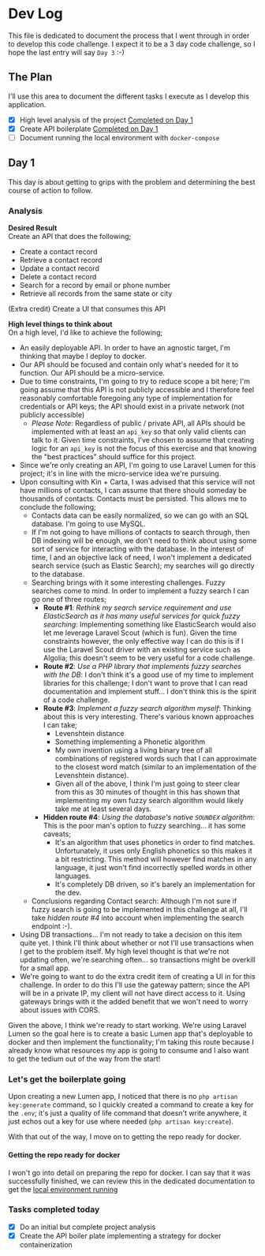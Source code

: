 # Dev Log
This file is dedicated to document the process that I went through in order to
develop this code challenge. I expect it to be a 3 day code challenge, so I hope
the last entry will say `Day 3` :-)

## The Plan
I'll use this area to document the different tasks I execute as I develop this
application.
 * [x] High level analysis of the project [Completed on Day 1](devlog.md#day-1)
 * [x] Create API boilerplate [Completed on Day 1](devlog.md#day-1)
 * [ ] Document running the local environment with `docker-compose`

## Day 1
This day is about getting to grips with the problem and determining the best
course of action to follow.

### Analysis
**Desired Result**  
Create an API that does the following;
 * Create a contact record
 * Retrieve a contact record
 * Update a contact record
 * Delete a contact record
 * Search for a record by email or phone number
 * Retrieve all records from the same state or city
 
(Extra credit) Create a UI that consumes this API

**High level things to think about**  
On a high level, I'd like to achieve the following;
 * An easily deployable API. In order to have an agnostic target, I'm thinking
  that maybe I deploy to docker.
 * Our API should be focused and contain only what's needed for it to function.
  Our API should be a micro-service.
 * Due to time constraints, I'm going to try to reduce scope a bit here; I'm
  going assume that this API is not publicly accessible and I therefore feel
  reasonably comfortable foregoing any type of implementation for credentials
  or API keys; the API should exist in a private network (not publicly
  accessible)
   * *Please Note*: Regardless of public / private API, all APIs should be
   implemented with at least an `api_key` so that only valid clients can talk to
   it. Given time constraints, I've chosen to assume that creating logic for an
   `api_key` is not the focus of this exercise and that knowing the "best
   practices" should suffice for this project.
 * Since we're only creating an API, I'm going to use Laravel Lumen for this
  project; it's in line with the micro-service idea we're pursuing.
 * Upon consulting with Kin + Carta, I was advised that this service will not
  have millions of contacts, I can assume that there should someday be thousands
  of contacts. Contacts must be persisted. This allows me to conclude the
  following;
   * Contacts data can be easily normalized, so we can go with an SQL database.
    I'm going to use MySQL.
   * If I'm not going to have millions of contacts to search through, then DB
    indexing will be enough, we don't need to think about using some sort of
    service for interacting with the database. In the interest of time, I and an
    objective lack of need, I won't implement a dedicated search service (such
    as Elastic Search); my searches will go directly to the database.
   * Searching brings with it some interesting challenges. Fuzzy searches come
    to mind. In order to implement a fuzzy search I can go one of three routes;
     * **Route #1**: *Rethink my search service requirement and use
      ElasticSearch as it has many useful services for quick fuzzy searching*:
      Implementing something like ElasticSearch would also let me leverage
      Laravel Scout (which is fun). Given the time constraints however, the only
      effective way I can do this is if I use the Laravel Scout driver with an
      existing service such as Algolia; this doesn't seem to be very useful for
      a code challenge.
     * **Route #2**: *Use a PHP library that implements fuzzy searches with the
      DB*: I don't think it's a good use of my time to implement libraries for
      this challenge; I don't want to prove that I can read documentation and
      implement stuff... I don't think this is the spirit of a code challenge.
     * **Route #3**: *Implement a fuzzy search algorithm myself*: Thinking about
      this is very interesting. There's various known approaches I can take;
       * Levenshtein distance
       * Something implementing a Phonetic algorithm
       * My own invention using a living binary tree of all combinations of
        registered words such that I can approximate to the closest word match
        (similar to an implementation of the Levenshtein distance).
       * Given all of the above, I think I'm just going to steer clear from this
        as 30 minutes of thought in this has shown that implementing my own fuzzy
        search algorithm would likely take me at least several days.
     * **Hidden route #4**: *Using the database's native `SOUNDEX` algorithm*:
      This is the poor man's option to fuzzy searching... it has some caveats;
       * It's an algorithm that uses phonetics in order to find matches.
        Unfortunately, it uses only English phonetics so this makes it a bit
        restricting. This method will however find matches in any language, it
        just won't find incorrectly spelled words in other languages.
       * It's completely DB driven, so it's barely an implementation for the
        dev.
   * Conclusions regarding Contact search: Although I'm not sure if fuzzy search
    is going to be implemented in this challenge at all, I'll take *hidden
    route #4* into account when implementing the search endpoint :-).
 * Using DB transactions... I'm not ready to take a decision on this item quite
  yet. I think I'll think about whether or not I'll use transactions when I get
  to the problem itself. My high level thought is that we're not updating often,
  we're searching often... so transactions might be overkill for a small app.
 * We're going to want to do the extra credit item of creating a UI in for
  this challenge. In order to do this I'll use the gateway pattern; since the
  API will be in a private IP, my client will not have direct access to it.
  Using gateways brings with it the added benefit that we won't need to worry
  about issues with CORS.

Given the above, I think we're ready to start working. We're using Laravel Lumen
so the goal here is to create a basic Lumen app that's deployable to docker and
then implement the functionality; I'm taking this route because I already know
what resources my app is going to consume and I also want to get the tedium out
of the way from the start!

### Let's get the boilerplate going
Upon creating a new Lumen app, I noticed that there is no
`php artisan key:generate` command, so I quickly created a command to create a
key for the `.env`; it's just a quality of life command that doesn't write
anywhere, it just echos out a key for use where needed (`php artisan key:create`).

With that out of the way, I move on to getting the repo ready for docker.
#### Getting the repo ready for docker
I won't go into detail on preparing the repo for docker. I can say that it was
successfully finished, we can review this in the dedicated documentation to get
the [local environment running](./deploy/local.md)

### Tasks completed today
 * [x] Do an initial but complete project analysis
 * [x] Create the API boiler plate implementing a strategy for docker
  containerization
